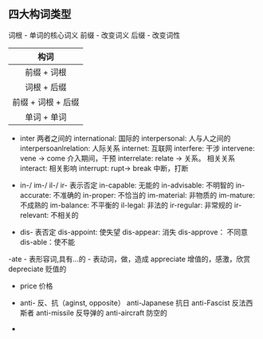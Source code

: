 ## 四大构词类型

词根 - 单词的核心词义
前缀 - 改变词义
后缀 - 改变词性

|        构词                 |  
|:----------------------:|
| 前缀 + 词根             | 
| 词根 + 后缀             |
| 前缀 + 词根 + 后缀 |
| 单词 + 单词            |


- inter  两者之间的
	international: 国际的
	interpersonal: 人与人之间的
	interpersoanlrelation: 人际关系
	internet: 互联网
	interfere: 干涉
	intervene:  vene -> come 介入期间，干预
	interrelate: relate -> 关系。 相关关系
	interact: 相关影响
	interrupt: rupt-> break 中断，打断


- in-/ im-/ il-/ ir- 表示否定
	in-capable: 无能的
	in-advisable: 不明智的
	in-accurate: 不准确的
	in-proper: 不恰当的
	im-material: 非物质的
	im-mature: 不成熟的
	im-balance: 不平衡的
	il-legal: 非法的
	ir-regular: 非常规的
	ir-relevant: 不相关的

- dis- 表否定
	dis-appoint: 使失望
	dis-appear: 消失
	dis-approve： 不同意
	dis-able：使不能
	 


-ate 
	- 表形容词,具有...的
	- 表动词，做，造成
	appreciate 增值的，感激，欣赏
	depreciate 贬值的
- price 价格
	

- anti- 反、抗（aginst, opposite）
	anti-Japanese 抗日
	anti-Fascist 反法西斯者
	anti-missile 反导弹的
	anti-aircraft 防空的
  
- 
